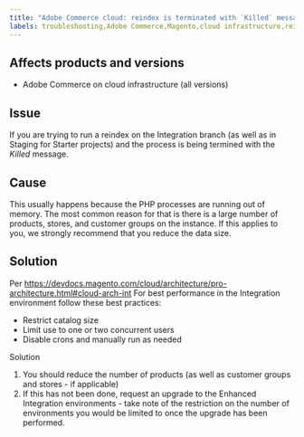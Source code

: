 ```yaml
---
title: "Adobe Commerce cloud: reindex is terminated with `Killed` message"
labels: troubleshooting,Adobe Commerce,Magento,cloud infrastructure,reindex,integration,staging,starter,
---
```


## Affects products and versions
* Adobe Commerce on cloud infrastructure (all versions)

## Issue

If you are trying to run a reindex on the Integration branch (as well as in Staging for Starter projects) and the process is being termined with the *Killed* message.

## Cause

This usually happens because the PHP processes are running out of memory.
The most common reason for that is there is a large number of products, stores, and customer groups on the instance. If this applies to you, we strongly recommend that you reduce the data size.

## Solution

Per https://devdocs.magento.com/cloud/architecture/pro-architecture.html#cloud-arch-int
For best performance in the Integration environment follow these best practices:

* Restrict catalog size
* Limit use to one or two concurrent users
* Disable crons and manually run as needed

Solution

1. You should reduce the number of products (as well as customer groups and stores - if applicable)
2. If this has not been done, request an upgrade to the Enhanced Integration environments - take note of the restriction on the number of environments you would be limited to once the upgrade has been performed.
